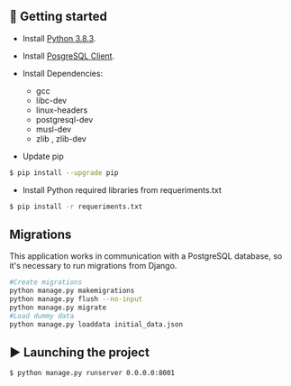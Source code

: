 ## 🚀 Getting started

- Install [Python 3.8.3](https://www.python.org/downloads/release/python-383/).
- Install [PosgreSQL Client](https://pkgs.alpinelinux.org/package/v3.3/main/x86/postgresql-client).
- Install Dependencies:
    - gcc
    - libc-dev
    - linux-headers
    - postgresql-dev
    - musl-dev
    - zlib , zlib-dev

- Update pip
```bash
$ pip install --upgrade pip
```

- Install Python required libraries from requeriments.txt
```bash
$ pip install -r requeriments.txt
```
## Migrations
This application works in communication with a PostgreSQL database, so it's necessary to run migrations from Django.

```bash
#Create migrations
python manage.py makemigrations
python manage.py flush --no-input
python manage.py migrate
#Load dummy data
python manage.py loaddata initial_data.json
```

## ▶️ Launching the project

```bash
$ python manage.py runserver 0.0.0.0:8001
```


